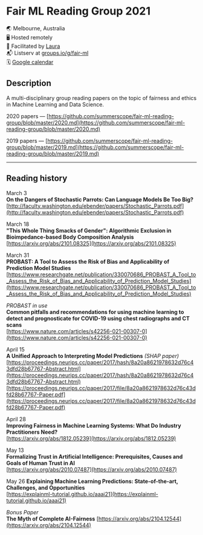 # Fair ML Reading Group 2021
🌏 Melbourne, Australia  
🖥 Hosted remotely  
🤖 Facilitated by [Laura](https://twitter.com/summerscope)  
📬 Listserv at [groups.io/g/fair-ml](https://groups.io/g/fair-ml)  
🗓 [Google calendar](https://calendar.google.com/calendar?cid=MWVxa29iam90NHB0YXMzNjQxZXRvN2lkZjhAZ3JvdXAuY2FsZW5kYXIuZ29vZ2xlLmNvbQ)
 
## Description
A multi-disciplinary group reading papers on the topic of fairness and ethics in Machine Learning and Data Science. 

2020 papers — [https://github.com/summerscope/fair-ml-reading-group/blob/master/2020.md](https://github.com/summerscope/fair-ml-reading-group/blob/master/2020.md)

2019 papers — [https://github.com/summerscope/fair-ml-reading-group/blob/master/2019.md](https://github.com/summerscope/fair-ml-reading-group/blob/master/2019.md)

---
## Reading history

March 3    
**On the Dangers of Stochastic Parrots: Can Language Models Be Too Big?**  
[http://faculty.washington.edu/ebender/papers/Stochastic_Parrots.pdf](http://faculty.washington.edu/ebender/papers/Stochastic_Parrots.pdf)  
  
March 18    
**"This Whole Thing Smacks of Gender": Algorithmic Exclusion in Bioimpedance-based Body Composition Analysis**  
[https://arxiv.org/abs/2101.08325](https://arxiv.org/abs/2101.08325)  
  
March 31    
**PROBAST: A Tool to Assess the Risk of Bias and Applicability of Prediction Model Studies**  
[https://www.researchgate.net/publication/330070686_PROBAST_A_Tool_to_Assess_the_Risk_of_Bias_and_Applicability_of_Prediction_Model_Studies](https://www.researchgate.net/publication/330070686_PROBAST_A_Tool_to_Assess_the_Risk_of_Bias_and_Applicability_of_Prediction_Model_Studies)  
  
_PROBAST in use_  
**Common pitfalls and recommendations for using machine learning to detect and prognosticate for COVID-19 using chest radiographs and CT scans**  
[https://www.nature.com/articles/s42256-021-00307-0](https://www.nature.com/articles/s42256-021-00307-0)  
  
April 15    
**A Unified Approach to Interpreting Model Predictions** _(SHAP paper)_ 
[https://proceedings.neurips.cc/paper/2017/hash/8a20a8621978632d76c43dfd28b67767-Abstract.html](https://proceedings.neurips.cc/paper/2017/hash/8a20a8621978632d76c43dfd28b67767-Abstract.html)  
[https://proceedings.neurips.cc/paper/2017/file/8a20a8621978632d76c43dfd28b67767-Paper.pdf](https://proceedings.neurips.cc/paper/2017/file/8a20a8621978632d76c43dfd28b67767-Paper.pdf)  

April 28  
**Improving Fairness in Machine Learning Systems: What Do Industry Practitioners Need?**  
[https://arxiv.org/abs/1812.05239](https://arxiv.org/abs/1812.05239)  

May 13  
**Formalizing Trust in Artificial Intelligence: Prerequisites, Causes and Goals of Human Trust in AI**  
[https://arxiv.org/abs/2010.07487](https://arxiv.org/abs/2010.07487)  
  
May 26
**Explaining Machine Learning Predictions: State-of-the-art, Challenges, and Opportunities**  
[https://explainml-tutorial.github.io/aaai21](https://explainml-tutorial.github.io/aaai21) 
  
_Bonus Paper_   
**The Myth of Complete AI-Fairness**
[https://arxiv.org/abs/2104.12544](https://arxiv.org/abs/2104.12544)  
